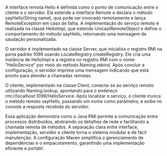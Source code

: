 A interface remota Hello é definida como o ponto de comunicação entre o cliente e o servidor. Ela estende a interface Remote e declara o método sayHello(String name), que pode ser invocado remotamente e lança RemoteException em caso de falha. A implementação do serviço remoto é realizada na classe HelloImpl, que estende UnicastRemoteObject e define o comportamento do método sayHello, retornando uma mensagem de saudação personalizada.

O servidor é implementado na classe Server, que inicializa o registro RMI na porta padrão 1099 usando LocateRegistry.createRegistry. Ele cria uma instância de HelloImpl e a registra no registro RMI com o nome "HelloService" por meio do método Naming.rebind. Após concluir a configuração, o servidor imprime uma mensagem indicando que está pronto para atender a chamadas remotas.

O cliente, implementado na classe Client, conecta-se ao serviço remoto utilizando Naming.lookup, apontando para o endereço rmi://localhost:1099/HelloService. Após localizar o serviço, o cliente invoca o método remoto sayHello, passando um nome como parâmetro, e exibe no console a resposta recebida do servidor.

Essa aplicação demonstra como o Java RMI permite a comunicação entre processos distribuídos, abstraindo os detalhes de rede e facilitando a chamada remota de métodos. A separação clara entre interface, implementação, servidor e cliente torna o sistema modular e de fácil manutenção. A configuração Maven simplifica o gerenciamento de dependências e o empacotamento, garantindo uma implementação eficiente e portátil.

